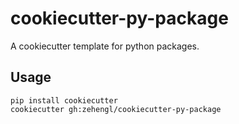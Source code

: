 # cookiecutter-py-package

A cookiecutter template for python packages.

## Usage

    pip install cookiecutter
    cookiecutter gh:zehengl/cookiecutter-py-package
